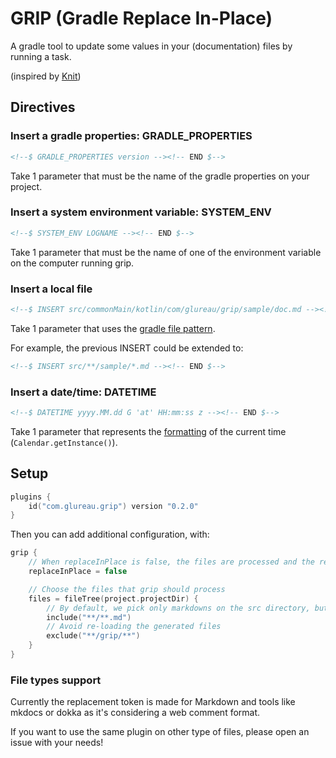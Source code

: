 # GRIP (Gradle Replace In-Place)

A gradle tool to update some values in your (documentation) files by running a task.

(inspired by [Knit](https://github.com/Kotlin/kotlinx-knit))

## Directives

### Insert a gradle properties: GRADLE_PROPERTIES
```markdown
<!--$ GRADLE_PROPERTIES version --><!-- END $-->
```

Take 1 parameter that must be the name of the gradle properties on your project.


### Insert a system environment variable: SYSTEM_ENV
```markdown
<!--$ SYSTEM_ENV LOGNAME --><!-- END $-->
```
Take 1 parameter that must be the name of one of the environment variable on the computer running grip.


### Insert a local file
```markdown
<!--$ INSERT src/commonMain/kotlin/com/glureau/grip/sample/doc.md --><!-- END $-->
```
Take 1 parameter that uses the [gradle file pattern](https://docs.gradle.org/current/javadoc/org/gradle/api/tasks/util/PatternFilterable.html).

For example, the previous INSERT could be extended to:

```markdown
<!--$ INSERT src/**/sample/*.md --><!-- END $-->
```

### Insert a date/time: DATETIME
```markdown
<!--$ DATETIME yyyy.MM.dd G 'at' HH:mm:ss z --><!-- END $-->
```
Take 1 parameter that represents the [formatting](https://docs.oracle.com/javase/7/docs/api/java/text/SimpleDateFormat.html) of the current time (`Calendar.getInstance()`).

## Setup

```kotlin
plugins {
    id("com.glureau.grip") version "0.2.0"
}
```

Then you can add additional configuration, with:

```kotlin
grip {
    // When replaceInPlace is false, the files are processed and the resulting file is stored in build/grip
    replaceInPlace = false

    // Choose the files that grip should process
    files = fileTree(project.projectDir) {
        // By default, we pick only markdowns on the src directory, but there is really no limitation
        include("**/**.md")
        // Avoid re-loading the generated files
        exclude("**/grip/**")
    }
}
```

### File types support

Currently the replacement token is made for Markdown and tools like mkdocs or dokka as it's considering a web comment format.

If you want to use the same plugin on other type of files, please open an issue with your needs!
